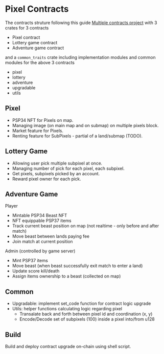 # Pixel Contracts

The contracts struture following this guide [Multiple contracts project](https://github.com/dang1412/ink-samples/tree/main/multiple_contracts_project) with 3 crates for 3 contracts

- Pixel contract
- Lottery game contract
- Adventure game contract

and a `common_traits` crate including implementation modules and common modules for the above 3 contracts

- pixel
- lottery
- adventure
- upgradable
- utils

## Pixel

- PSP34 NFT for Pixels on map.
- Managing image (on main map and on submap) on multiple pixels block.
- Market feature for Pixels.
- Renting feature for SubPixels - partial of a land/submap (TODO).

## Lottery Game

- Allowing user pick multiple subpixel at once.
- Managing number of pick for each pixel, each subpixel.
- Get pixels, subpixels picked by an account.
- Reward pixel owner for each pick.

## Adventure Game

Player

- Mintable PSP34 Beast NFT
- NFT equippable PSP37 items
- Track current beast position on map (not realtime - only before and after match)
- Move beast between lands paying fee
- Join match at current position

Admin (controlled by game server)

- Mint PSP37 items
- Move beast (when beast successfully exit match to enter a land)
- Update score kill/death
- Assign items ownership to a beast (collected on map)

## Common

- Upgradable: implement set_code function for contract logic upgrade
- Utils: helper functions calculating logic regarding pixel
  - Transalate back and forth between pixel id and coordination (x, y)
  - Encode/Decode set of subpixels (100) inside a pixel into/from u128

## Build

Build and deploy contract upgrade on-chain using shell script.
